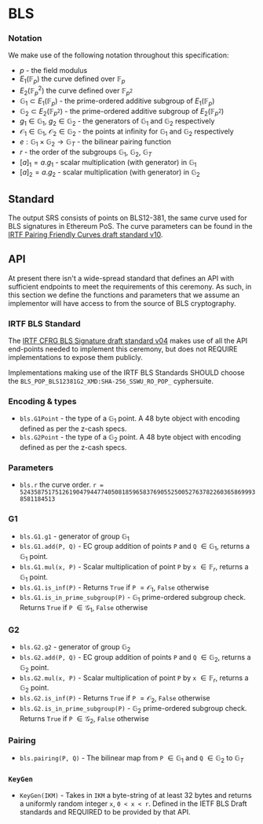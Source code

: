 # BLS

### Notation

We make use of the following notation throughout this specification:
- $p$ - the field modulus
- $E_1(\mathbb{F}_p)$ the curve defined over $\mathbb{F}_p$
- $E_2(\mathbb{F}_p^2)$ the curve defined over $\mathbb{F}_{p^2}$
- $\mathbb{G}_1 \subset E_1(\mathbb{F}_p)$ - the prime-ordered additive subgroup of $E_1(\mathbb{F}_p)$
- $\mathbb{G}_2 \subset E_2(\mathbb{F}_{p^2})$ - the prime-ordered additive subgroup of $E_2(\mathbb{F}_{p^2})$
- $g_1 \in \mathbb{G}_1$, $g_2 \in \mathbb{G}_2$  - the generators of $\mathbb{G}_1$ and $\mathbb{G}_2$ respectively
- $\mathcal{O}_1 \in \mathbb{G}_1$, $\mathcal{O}_2 \in \mathbb{G}_2$  - the points at infinity for $\mathbb{G}_1$ and $\mathbb{G}_2$ respectively
- $e: \mathbb{G}_1 \times \mathbb{G}_2 \to \mathbb{G}_T$ - the bilinear pairing function 
- $r$ - the order of the subgroups $\mathbb{G}_1$, $\mathbb{G}_2$, $\mathbb{G}_T$
- $[a]_1 = a.g_1$ - scalar multiplication (with generator) in $\mathbb{G}_1$
- $[a]_2 = a.g_2$ - scalar multiplication (with generator) in $\mathbb{G}_2$

## Standard

The output SRS consists of points on BLS12-381, the same curve used for BLS signatures in Ethereum PoS. The curve parameters can be found in the [IRTF Pairing Friendly Curves draft standard v10](https://datatracker.ietf.org/doc/html/draft-irtf-cfrg-pairing-friendly-curves-10#section-4.2.1).

## API

At present there isn't a wide-spread standard that defines an API with sufficient endpoints to meet the requirements of this ceremony. As such, in this section we define the functions and parameters that we assume an implementor will have access to from the source of BLS cryptography.

### IRTF BLS Standard

The [IRTF CFRG BLS Signature draft standard v04](https://datatracker.ietf.org/doc/html/draft-irtf-cfrg-bls-signature-04) makes use of all the API end-points needed to implement this ceremony, but does not REQUIRE implementations to expose them publicly.

Implementations making use of the IRTF BLS Standards SHOULD choose the `BLS_POP_BLS12381G2_XMD:SHA-256_SSWU_RO_POP_` cyphersuite.

### Encoding & types

- `bls.G1Point` - the type of a $\mathbb{G}_1$ point. A 48 byte object with encoding defined as per the z-cash specs.
- `bls.G2Point` - the type of a $\mathbb{G}_2$ point. A 48 byte object with encoding defined as per the z-cash specs.

### Parameters

- `bls.r` the curve order. `r = 52435875175126190479447740508185965837690552500527637822603658699938581184513`

### G1

- `bls.G1.g1` - generator of group $\mathbb{G}_1$
- `bls.G1.add(P, Q)` - EC group addition of points `P` and `Q` $\in \mathbb{G}_1$, returns a $\mathbb{G}_1$ point.
- `bls.G1.mul(x, P)` - Scalar multiplication of point `P` by `x` $\in \mathbb{F}_r$, returns a $\mathbb{G}_1$ point.
- `bls.G1.is_inf(P)` - Returns `True` if `P` $=\mathcal{O}_1$, `False` otherwise
- `bls.G1.is_in_prime_subgroup(P)` - $\mathbb{G}_1$ prime-ordered subgroup check. Returns `True` if `P` $\in\mathcal{G}_1$, `False` otherwise

### G2

- `bls.G2.g2` - generator of group $\mathbb{G}_2$
- `bls.G2.add(P, Q)` - EC group addition of points `P` and `Q` $\in \mathbb{G}_2$, returns a $\mathbb{G}_2$ point.
- `bls.G2.mul(x, P)` - Scalar multiplication of point `P` by `x` $\in \mathbb{F}_r$, returns a $\mathbb{G}_2$ point.
- `bls.G2.is_inf(P)` - Returns `True` if `P` $=\mathcal{O}_2$, `False` otherwise
- `bls.G2.is_in_prime_subgroup(P)` - $\mathbb{G}_2$ prime-ordered subgroup check. Returns `True` if `P` $\in\mathcal{G}_2$, `False` otherwise

### Pairing

- `bls.pairing(P, Q)` - The bilinear map from `P` $\in\mathbb{G}_1$ and `Q` $\in\mathbb{G}_2$ to $\mathbb{G}_T$

### `KeyGen`

- `KeyGen(IKM)` - Takes in `IKM` a byte-string of at least 32 bytes and returns a uniformly random integer `x`, `0 < x < r`. Defined in the IETF BLS Draft standards and REQUIRED to be provided by that API.
